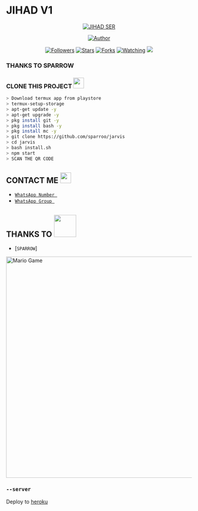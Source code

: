 # JIHAD V1
<p align="center">
<a href="#"><img title="JIHAD SER" src="https://img.shields.io/badge/SPARROW-green?colorA=%23ff0000&colorB=%23017e40&style=for-the-badge"></a>
</p>
<p align="center">
<a href="https://github.com/Sparrow"><img title="Author" src="https://img.shields.io/badge/AUTHOR-AKSHAY-orange.svg?style=for-the-badge&logo=github"></a>
</p>
<p align="center">
<a href="https://github.com/sparroo/jarvis/followers"><img title="Followers" src="https://img.shields.io/github/followers/sparroo?color=blue&style=flat-square"></a>
<a href="https://github.com/sparroo/jarvis/stargazers/"><img title="Stars" src="https://img.shields.io/github/stars/sparroo/jarviscolor=red&style=flat-square"></a>
<a href="https://github.com/sparroo/jarvis/network/members"><img title="Forks" src="https://img.shields.io/github/forks/sparroo/jarvis?color=red&style=flat-square"></a>
<a href="https://github.com/sparroo/jarvis/watchers"><img title="Watching" src="https://img.shields.io/github/watchers/sparroo/jarvis?label=Watchers&color=blue&style=flat-square"></a>
<a href="https://hits.seeyoufarm.com"><img src="https://hits.seeyoufarm.com/api/count/incr/badge.svg?url=https%3A%2F%2Fgithub.com%2sparroo%2Fjarvis&count_bg=%2379C83D&title_bg=%23555555&icon=probot.svg&icon_color=%2300FF6D&title=hits&edge_flat=false"/></a>
</p>
</details>

### THANKS TO SPARROW

### CLONE THIS PROJECT  <img src="https://github.com/TheDudeThatCode/TheDudeThatCode/blob/master/Assets/hmm.gif" width="29px">
```bash
> Download termux app from playstore
> termux-setup-storage
> apt-get update -y
> apt-get upgrade -y
> pkg install git -y
> pkg install bash -y
> pkg install mc -y
> git clone https://github.com/sparroo/jarvis
> cd jarvis
> bash install.sh
> npm start
> SCAN THE QR CODE
```

## CONTACT ME <img src="https://github.com/TheDudeThatCode/TheDudeThatCode/blob/master/Assets/powerup.gif" width="29px">

* [`WhatsApp Number `](https://wa.me/+919947291867)
* [`WhatsApp Group `](https://chat.whatsapp.com/I1xiHrlbW6X2Y7s1DzBLz4)
## THANKS TO <img src="https://github.com/TheDudeThatCode/TheDudeThatCode/blob/master/Assets/Handshake.gif" width="60px">

* [`SPARROW`]
<img src="https://github.com/TheDudeThatCode/TheDudeThatCode/blob/master/Assets/Mario_Gameplay.gif" alt="Mario Game" width="600" />

### `--server`

Deploy to [heroku](https://heroku.com/) 

